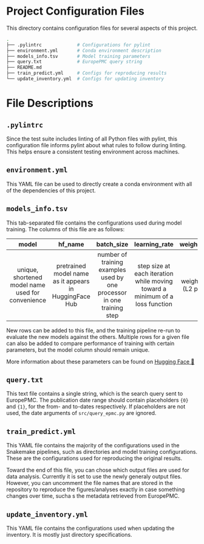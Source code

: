 # Project Configuration Files

This directory contains configuration files for several aspects of this project.

```sh
.
├── .pylintrc             # Configurations for pylint
├── environment.yml       # Conda environment description
├── models_info.tsv       # Model training parameters
├── query.txt             # EuropePMC query string
├── README.md
├── train_predict.yml     # Configs for reproducing results
└── update_inventory.yml  # Configs for updating inventory
```

# File Descriptions

## `.pylintrc`

Since the test suite includes linting of all Python files with pylint, this configuration file informs pylint about what rules to follow during linting. This helps ensure a consistent testing environment across machines.

## `environment.yml`

This YAML file can be used to directly create a conda environment with all of the dependencies of this project.

## `models_info.tsv`

This tab-separated file contains the configurations used during model training. The columns of this file are as follows:

| model | hf_name | batch_size | learning_rate | weight_decay | scheduler
| :-: | :-: | :-: | :-: | :-: | :-: |
unique, shortened model name used for convenience | pretrained model name as it appears in HuggingFace Hub | number of training examples used by one processor in one training step | step size at each iteration while moving toward a minimum of a loss function | weight decay (L2 penalty) | optional learning rate scheduler flag ( `-lr` or empty)

New rows can be added to this file, and the training pipeline re-run to evaluate the new models against the others. Multiple rows for a given file can also be added to compare performance of training with certain parameters, but the model column should remain unique.

More information about these parameters can be found on [Hugging Face 🤗](https://huggingface.co/docs/transformers/main_classes/optimizer_schedules)

## `query.txt`

This text file contains a single string, which is the search query sent to EuropePMC. The publication date range should contain placeholders `{0}` and `{1}`, for the from- and to-dates respectively. If placeholders are not used, the date arguments of `src/query_epmc.py` are ignored.

## `train_predict.yml`

This YAML file contains the majority of the configurations used in the Snakemake pipelines, such as directories and model training configurations. These are the configurations used for reproducing the original results.

Toward the end of this file, you can chose which output files are used for data analysis. Currently it is set to use the newly generaly output files. However, you can uncomment the file names that are stored in the repository to reproduce the figures/analyses exactly in case something changes over time, sucha s the metadata retrieved from EuropePMC.

## `update_inventory.yml`

This YAML file contains the configurations used when updating the inventory. It is mostly just directory specifications.